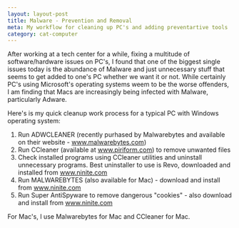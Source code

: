```yaml
---
layout: layout-post
title: Malware - Prevention and Removal
meta: My workflow for cleaning up PC's and adding preventartive tools
category: cat-computer
---
```


After working at a tech center for a while, fixing a multitude of software/hardware issues on PC's, I found that one of the biggest single issues today is the abundance of Malware and just unnecessary stuff that seems to get added to one's PC whether we want it or not.  While certainly PC's using Microsoft's operating systems weem to be the worse offenders, I am finding that Macs are increasingly being infected with Malware, particularly Adware.

Here's is my quick cleanup work process for a typical PC with Windows operating system:

  1. Run ADWCLEANER (recently purhased by Malwarebytes and available on  their website - www.malwarebytes.com)
  2. Run CCleaner (available at www.piriform.com) to remove unwanted files
  3. Check installed programs using CCleaner utilities and uninstall unnecessary programs.  Best uninstaller to use is Revo, downloaded and installed from www.ninite.com 
  3. Run MALWAREBYTES (also available for Mac) - download and install from www.ninite.com
  4. Run Super AntiSpyware to remove dangerous "cookies" -  also download and install from www.ninite.com

For Mac's, I use Malwarebytes for Mac and CCleaner for Mac.
